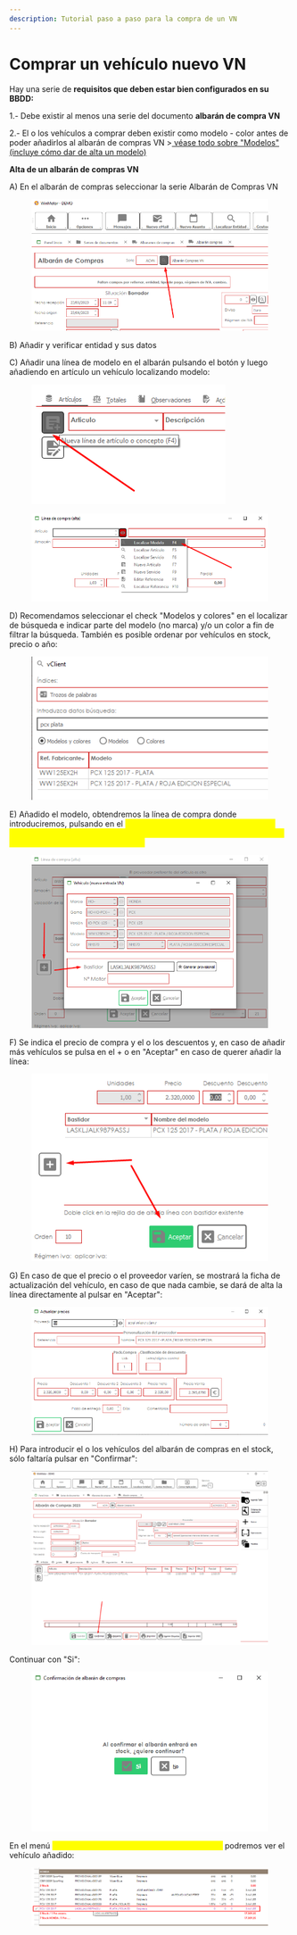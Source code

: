 ```yaml
---
description: Tutorial paso a paso para la compra de un VN
---
```


# Comprar un vehículo nuevo VN

Hay una serie de **requisitos que deben estar bien configurados en su BBDD:**

1.- Debe existir al menos una serie del documento **albarán de compra VN**

2.- El o los vehículos a comprar deben existir como modelo - color antes de poder añadirlos al albarán de compras VN >[ véase todo sobre "Modelos" (incluye cómo dar de alta un modelo)](https://winmotor.gitbook.io/winmotor-automocion/manuales/automocion/comercial-de-vehiculos/modelos)

**Alta de un albarán de compras VN**

A) En el albarán de compras seleccionar la serie Albarán de Compras VN

<figure><img src="../../.gitbook/assets/imagen (9).png" alt=""><figcaption></figcaption></figure>

B) Añadir y verificar entidad y sus datos

C) Añadir una línea de modelo en el albarán pulsando el botón y luego añadiendo en artículo un vehículo localizando modelo:

<figure><img src="../../.gitbook/assets/imagen (8).png" alt=""><figcaption></figcaption></figure>

<figure><img src="../../.gitbook/assets/imagen (4).png" alt=""><figcaption></figcaption></figure>

D) Recomendamos seleccionar el check "Modelos y colores" en el localizar de búsqueda e indicar parte del modelo (no marca) y/o un color a fin de filtrar la búsqueda. También es posible ordenar por vehículos en stock, precio o año:

<figure><img src="../../.gitbook/assets/imagen (37).png" alt=""><figcaption></figcaption></figure>

E) Añadido el modelo, obtendremos la línea de compra donde introduciremos, pulsando en el <mark style="color:yellow;">**+ cada uno de los bastidores del mismo modelo -color. Si añadimos más modelos al albarán, deberán ir añadidos desde su línea de alta en el albarán:**</mark>

<figure><img src="../../.gitbook/assets/imagen (39).png" alt=""><figcaption></figcaption></figure>

F) Se indica el precio de compra y el o los descuentos y, en caso de añadir más vehículos se pulsa en el + o en "Aceptar" en caso de querer añadir la línea:

<figure><img src="../../.gitbook/assets/imagen (7).png" alt=""><figcaption></figcaption></figure>

G) En caso de que el precio o el proveedor varíen, se mostrará la ficha de actualización del vehículo, en caso de que nada cambie, se dará de alta la línea directamente al pulsar en "Aceptar":

<figure><img src="../../.gitbook/assets/imagen (6).png" alt=""><figcaption></figcaption></figure>

H) Para introducir el o los vehículos del albarán de compras en el stock, sólo faltaría pulsar en "Confirmar":

<figure><img src="../../.gitbook/assets/imagen (12).png" alt=""><figcaption></figcaption></figure>

Continuar con "Si":

<figure><img src="../../.gitbook/assets/imagen (38).png" alt=""><figcaption></figcaption></figure>

En el menú <mark style="color:yellow;">Automoción > Comercial > Stock de vehículos</mark> podremos ver el vehículo añadido:

<figure><img src="../../.gitbook/assets/imagen (36).png" alt=""><figcaption></figcaption></figure>
